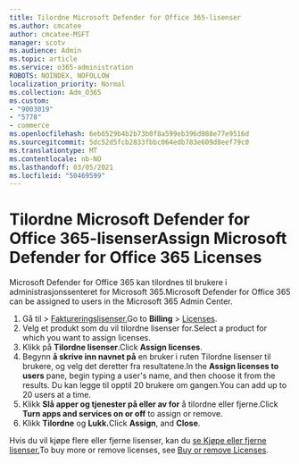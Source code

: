 ```yaml
---
title: Tilordne Microsoft Defender for Office 365-lisenser
ms.author: cmcatee
author: cmcatee-MSFT
manager: scotv
ms.audience: Admin
ms.topic: article
ms.service: o365-administration
ROBOTS: NOINDEX, NOFOLLOW
localization_priority: Normal
ms.collection: Adm_O365
ms.custom:
- "9003019"
- "5778"
- commerce
ms.openlocfilehash: 6eb6529b4b2b73b0f8a599eb396d088e77e9516d
ms.sourcegitcommit: 5dc52d5fcb2833fbbc064edb783e609d8eef79c0
ms.translationtype: MT
ms.contentlocale: nb-NO
ms.lasthandoff: 03/05/2021
ms.locfileid: "50469599"
---
```

# <a name="assign-microsoft-defender-for-office-365-licenses"></a><span data-ttu-id="303ae-102">Tilordne Microsoft Defender for Office 365-lisenser</span><span class="sxs-lookup"><span data-stu-id="303ae-102">Assign Microsoft Defender for Office 365 Licenses</span></span>

<span data-ttu-id="303ae-103">Microsoft Defender for Office 365 kan tilordnes til brukere i administrasjonssenteret for Microsoft 365.</span><span class="sxs-lookup"><span data-stu-id="303ae-103">Microsoft Defender for Office 365 can be assigned to users in the Microsoft 365 Admin Center.</span></span>

1. <span data-ttu-id="303ae-104">Gå til   >  [Faktureringslisenser.](https://go.microsoft.com/fwlink/p/?linkid=842264)</span><span class="sxs-lookup"><span data-stu-id="303ae-104">Go to **Billing** > [Licenses](https://go.microsoft.com/fwlink/p/?linkid=842264).</span></span>
2. <span data-ttu-id="303ae-105">Velg et produkt som du vil tilordne lisenser for.</span><span class="sxs-lookup"><span data-stu-id="303ae-105">Select a product for which you want to assign licenses.</span></span>
3. <span data-ttu-id="303ae-106">Klikk på **Tilordne lisenser**.</span><span class="sxs-lookup"><span data-stu-id="303ae-106">Click **Assign licenses**.</span></span>
4. <span data-ttu-id="303ae-107">Begynn **å skrive inn navnet på**  en bruker i ruten Tilordne lisenser til brukere, og velg det deretter fra resultatene.</span><span class="sxs-lookup"><span data-stu-id="303ae-107">In the **Assign licenses to users**  pane, begin typing a user's name, and then choose it from the results.</span></span> <span data-ttu-id="303ae-108">Du kan legge til opptil 20 brukere om gangen.</span><span class="sxs-lookup"><span data-stu-id="303ae-108">You can add up to 20 users at a time.</span></span>
5. <span data-ttu-id="303ae-109">Klikk **Slå apper og tjenester på eller av for**  å tilordne eller fjerne.</span><span class="sxs-lookup"><span data-stu-id="303ae-109">Click **Turn apps and services on or off**  to assign or remove.</span></span>
6. <span data-ttu-id="303ae-110">Klikk **Tilordne** og **Lukk.**</span><span class="sxs-lookup"><span data-stu-id="303ae-110">Click **Assign**, and  **Close**.</span></span>

<span data-ttu-id="303ae-111">Hvis du vil kjøpe flere eller fjerne lisenser, kan du [se Kjøpe eller fjerne lisenser.](https://docs.microsoft.com/microsoft-365/commerce/licenses/buy-licenses#buy-or-remove-licenses-for-your-business-subscription)</span><span class="sxs-lookup"><span data-stu-id="303ae-111">To buy more or remove licenses, see [Buy or remove Licenses](https://docs.microsoft.com/microsoft-365/commerce/licenses/buy-licenses#buy-or-remove-licenses-for-your-business-subscription).</span></span>